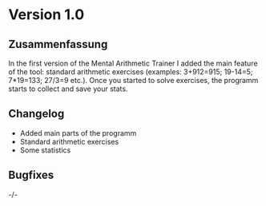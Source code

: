 # Version 1.0

## Zusammenfassung
In the first version of the Mental Arithmetic Trainer I added the main feature of the tool: standard arithmetic exercises (examples: 3+912=915; 19-14=5; 7*19=133; 27/3=9 etc.).
Once you started to solve exercises, the programm starts to collect and save your stats.

## Changelog
- Added main parts of the programm
- Standard arithmetic exercises
- Some statistics

## Bugfixes
-/-

